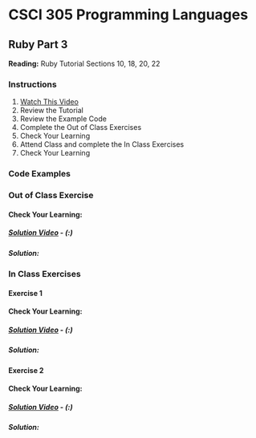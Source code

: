 # CSCI 305 Programming Languages

## Ruby Part 3

**Reading:** Ruby Tutorial Sections 10, 18, 20, 22

### Instructions
1. [Watch This Video]()
2. Review the Tutorial
3. Review the Example Code
4. Complete the Out of Class Exercises
5. Check Your Learning
6. Attend Class and complete the In Class Exercises
7. Check Your Learning

### Code Examples

### Out of Class Exercise

#### Check Your Learning:

##### [Solution Video]() - (:)

##### Solution:

### In Class Exercises

#### Exercise 1

#### Check Your Learning:

##### [Solution Video]() - (:)

##### Solution:

#### Exercise 2

#### Check Your Learning:

##### [Solution Video]() - (:)

##### Solution:
